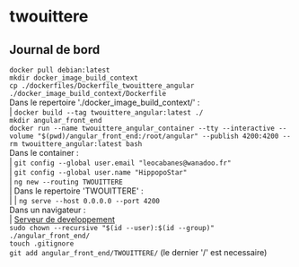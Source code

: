 # twouittere

## Journal de bord

`docker pull debian:latest`  
`mkdir docker_image_build_context`  
`cp ./dockerfiles/Dockerfile_twouittere_angular ./docker_image_build_context/Dockerfile`  
Dans le repertoire './docker\_image\_build\_context/' :  
|	`docker build --tag twouittere_angular:latest ./`  
`mkdir angular_front_end`  
`docker run --name twouittere_angular_container --tty --interactive --volume "$(pwd)/angular_front_end:/root/angular" --publish 4200:4200 --rm twouittere_angular:latest bash`  
Dans le container :  
|	`git config --global user.email "leocabanes@wanadoo.fr"`  
|	`git config --global user.name "HippopoStar"`  
|	`ng new --routing TWOUITTERE`  
|	Dans le repertoire 'TWOUITTERE' :  
|	|	`ng serve --host 0.0.0.0 --port 4200`  
Dans un navigateur :  
|	[Serveur de developpement](http://127.0.0.1:4200/)  
`sudo chown --recursive "$(id --user):$(id --group)" ./angular_front_end/`  
`touch .gitignore`  
`git add angular_front_end/TWOUITTERE/` (le dernier '/' est necessaire)  

